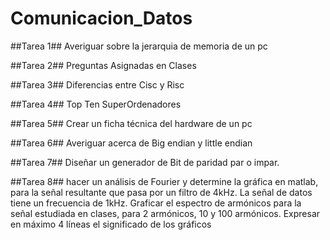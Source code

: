 # Comunicacion_Datos #




##Tarea 1##
 Averiguar sobre la jerarquia de memoria de un pc
 
##Tarea 2##
 Preguntas Asignadas en Clases
 
##Tarea 3##
 Diferencias entre Cisc y Risc
 
##Tarea 4##
 Top Ten SuperOrdenadores
 
##Tarea 5##
 Crear un ficha técnica del hardware de un pc

##Tarea 6##
 Averiguar acerca de Big endian y little endian

##Tarea 7##
 Diseñar un generador de Bit de paridad par o impar.

##Tarea 8## 
hacer un análisis de Fourier y determine la gráfica en matlab, para la señal resultante que pasa por un filtro de 4kHz. La señal de datos tiene un frecuencia de 1kHz.
Graficar el espectro de armónicos para la señal estudiada en clases, para 2 armónicos, 10 y 100 armónicos.
Expresar en máximo 4 líneas el significado de los gráficos
